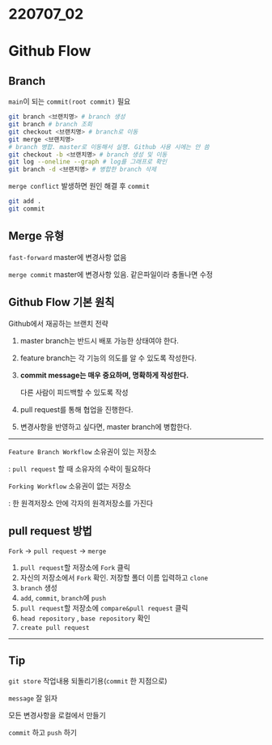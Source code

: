 # 220707_02

# Github Flow

## Branch

`main`이 되는 `commit(root commit)` 필요

```bash
git branch <브랜치명> # branch 생성
git branch # branch 조회
git checkout <브랜치명> # branch로 이동
git merge <브랜치명> 
# branch 병합. master로 이동해서 실행. Github 사용 시에는 안 씀
git checkout -b <브랜치명> # branch 생성 및 이동
git log --oneline --graph # log를 그래프로 확인
git branch -d <브랜치명> # 병합한 branch 삭제
```

`merge conflict` 발생하면 원인 해결 후 `commit`

```bash
git add .
git commit
```

## Merge 유형

`fast-forward`  master에 변경사항 없음

`merge commit` master에 변경사항 있음. 같은파일이라 충돌나면 수정

## Github Flow 기본 원칙

Github에서 재공하는 브랜치 전략

1. master branch는 반드시 배포 가능한 상태여야 한다.

2. feature branch는 각 기능의 의도를 알 수 있도록 작성한다.

3. **commit message는 매우 중요하며, 명확하게 작성한다.**

   다른 사람이 피드백할 수 있도록 작성

2. pull request를 통해 협업을 진행한다.
3. 변경사항을 반영하고 싶다면, master branch에 병합한다.

---

`Feature Branch Workflow` 소유권이 있는 저장소

: `pull request` 할 때 소유자의 수락이 필요하다

`Forking Workflow` 소유권이 없는 저장소

: 한 원격저장소 안에 각자의 원격저장소를 가진다

## pull request 방법

`Fork` -> `pull request` -> `merge`

1. `pull request`할 저장소에 `Fork` 클릭
2. 자신의 저장소에서 `Fork` 확인. 저장할 폴더 이름 입력하고 `clone`
3. `branch` 생성
4. `add`, `commit`, `branch`에 `push`
5. `pull request`할 저장소에 `compare&pull request` 클릭
6. `head repository` , `base repository` 확인
7. `create pull request`

---

## Tip

`git store` 작업내용 되돌리기용(`commit` 한 지점으로)

`message` 잘 읽자

모든 변경사항을 로컬에서 만들기

`commit` 하고 `push` 하기